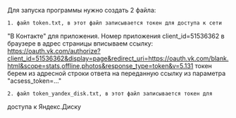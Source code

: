 Для запуска программы нужно создать 2 файла:

    1. файл token.txt, в этот файл записывается токен для доступа к сети 
"В Контакте" для приложения. Номер приложения client_id=51536362
в браузере в адрес страницы вписываем ссылку:
https://oauth.vk.com/authorize?client_id=51536362&display=page&redirect_uri=https://oauth.vk.com/blank.html&scope=stats,offline,photos&response_type=token&v=5.131
токен берем из адресной строки ответа на переданную ссылку из параметра "acsess_token=..."

    2. файл token_yandex_disk.txt, в этот файл записывается токен для 
доступа к Яндекс.Диску


